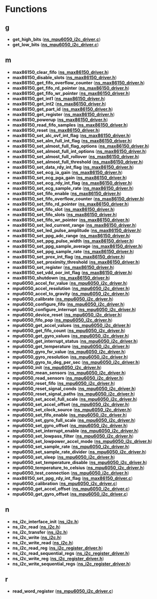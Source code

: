 
# Functions



## g

* **get\_high\_bits** ([**ns\_mpu6050\_i2c\_driver.c**](ns__mpu6050__i2c__driver_8c.md))
* **get\_low\_bits** ([**ns\_mpu6050\_i2c\_driver.c**](ns__mpu6050__i2c__driver_8c.md))


## m

* **max86150\_clear\_fifo** ([**ns\_max86150\_driver.h**](ns__max86150__driver_8h.md))
* **max86150\_disable\_slots** ([**ns\_max86150\_driver.h**](ns__max86150__driver_8h.md))
* **max86150\_get\_fifo\_overflow\_counter** ([**ns\_max86150\_driver.h**](ns__max86150__driver_8h.md))
* **max86150\_get\_fifo\_rd\_pointer** ([**ns\_max86150\_driver.h**](ns__max86150__driver_8h.md))
* **max86150\_get\_fifo\_wr\_pointer** ([**ns\_max86150\_driver.h**](ns__max86150__driver_8h.md))
* **max86150\_get\_int1** ([**ns\_max86150\_driver.h**](ns__max86150__driver_8h.md))
* **max86150\_get\_int2** ([**ns\_max86150\_driver.h**](ns__max86150__driver_8h.md))
* **max86150\_get\_part\_id** ([**ns\_max86150\_driver.h**](ns__max86150__driver_8h.md))
* **max86150\_get\_register** ([**ns\_max86150\_driver.h**](ns__max86150__driver_8h.md))
* **max86150\_powerup** ([**ns\_max86150\_driver.h**](ns__max86150__driver_8h.md))
* **max86150\_read\_fifo\_samples** ([**ns\_max86150\_driver.h**](ns__max86150__driver_8h.md))
* **max86150\_reset** ([**ns\_max86150\_driver.h**](ns__max86150__driver_8h.md))
* **max86150\_set\_alc\_ovf\_int\_flag** ([**ns\_max86150\_driver.h**](ns__max86150__driver_8h.md))
* **max86150\_set\_alm\_full\_int\_flag** ([**ns\_max86150\_driver.h**](ns__max86150__driver_8h.md))
* **max86150\_set\_almost\_full\_flag\_options** ([**ns\_max86150\_driver.h**](ns__max86150__driver_8h.md))
* **max86150\_set\_almost\_full\_int\_options** ([**ns\_max86150\_driver.h**](ns__max86150__driver_8h.md))
* **max86150\_set\_almost\_full\_rollover** ([**ns\_max86150\_driver.h**](ns__max86150__driver_8h.md))
* **max86150\_set\_almost\_full\_threshold** ([**ns\_max86150\_driver.h**](ns__max86150__driver_8h.md))
* **max86150\_set\_data\_rdy\_int\_flag** ([**ns\_max86150\_driver.h**](ns__max86150__driver_8h.md))
* **max86150\_set\_ecg\_ia\_gain** ([**ns\_max86150\_driver.h**](ns__max86150__driver_8h.md))
* **max86150\_set\_ecg\_pga\_gain** ([**ns\_max86150\_driver.h**](ns__max86150__driver_8h.md))
* **max86150\_set\_ecg\_rdy\_int\_flag** ([**ns\_max86150\_driver.h**](ns__max86150__driver_8h.md))
* **max86150\_set\_ecg\_sample\_rate** ([**ns\_max86150\_driver.h**](ns__max86150__driver_8h.md))
* **max86150\_set\_fifo\_enable** ([**ns\_max86150\_driver.h**](ns__max86150__driver_8h.md))
* **max86150\_set\_fifo\_overflow\_counter** ([**ns\_max86150\_driver.h**](ns__max86150__driver_8h.md))
* **max86150\_set\_fifo\_rd\_pointer** ([**ns\_max86150\_driver.h**](ns__max86150__driver_8h.md))
* **max86150\_set\_fifo\_slot** ([**ns\_max86150\_driver.h**](ns__max86150__driver_8h.md))
* **max86150\_set\_fifo\_slots** ([**ns\_max86150\_driver.h**](ns__max86150__driver_8h.md))
* **max86150\_set\_fifo\_wr\_pointer** ([**ns\_max86150\_driver.h**](ns__max86150__driver_8h.md))
* **max86150\_set\_led\_current\_range** ([**ns\_max86150\_driver.h**](ns__max86150__driver_8h.md))
* **max86150\_set\_led\_pulse\_amplitude** ([**ns\_max86150\_driver.h**](ns__max86150__driver_8h.md))
* **max86150\_set\_ppg\_adc\_range** ([**ns\_max86150\_driver.h**](ns__max86150__driver_8h.md))
* **max86150\_set\_ppg\_pulse\_width** ([**ns\_max86150\_driver.h**](ns__max86150__driver_8h.md))
* **max86150\_set\_ppg\_sample\_average** ([**ns\_max86150\_driver.h**](ns__max86150__driver_8h.md))
* **max86150\_set\_ppg\_sample\_rate** ([**ns\_max86150\_driver.h**](ns__max86150__driver_8h.md))
* **max86150\_set\_prox\_int\_flag** ([**ns\_max86150\_driver.h**](ns__max86150__driver_8h.md))
* **max86150\_set\_proximity\_threshold** ([**ns\_max86150\_driver.h**](ns__max86150__driver_8h.md))
* **max86150\_set\_register** ([**ns\_max86150\_driver.h**](ns__max86150__driver_8h.md))
* **max86150\_set\_vdd\_oor\_int\_flag** ([**ns\_max86150\_driver.h**](ns__max86150__driver_8h.md))
* **max86150\_shutdown** ([**ns\_max86150\_driver.h**](ns__max86150__driver_8h.md))
* **mpu6050\_accel\_fsr\_value** ([**ns\_mpu6050\_i2c\_driver.h**](ns__mpu6050__i2c__driver_8h.md))
* **mpu6050\_accel\_resolution** ([**ns\_mpu6050\_i2c\_driver.h**](ns__mpu6050__i2c__driver_8h.md))
* **mpu6050\_accel\_to\_gravity** ([**ns\_mpu6050\_i2c\_driver.h**](ns__mpu6050__i2c__driver_8h.md))
* **mpu6050\_calibrate** ([**ns\_mpu6050\_i2c\_driver.h**](ns__mpu6050__i2c__driver_8h.md))
* **mpu6050\_configure\_fifo** ([**ns\_mpu6050\_i2c\_driver.h**](ns__mpu6050__i2c__driver_8h.md))
* **mpu6050\_configure\_interrupt** ([**ns\_mpu6050\_i2c\_driver.h**](ns__mpu6050__i2c__driver_8h.md))
* **mpu6050\_device\_reset** ([**ns\_mpu6050\_i2c\_driver.h**](ns__mpu6050__i2c__driver_8h.md))
* **mpu6050\_fifo\_pop** ([**ns\_mpu6050\_i2c\_driver.h**](ns__mpu6050__i2c__driver_8h.md))
* **mpu6050\_get\_accel\_values** ([**ns\_mpu6050\_i2c\_driver.h**](ns__mpu6050__i2c__driver_8h.md))
* **mpu6050\_get\_fifo\_count** ([**ns\_mpu6050\_i2c\_driver.h**](ns__mpu6050__i2c__driver_8h.md))
* **mpu6050\_get\_gyro\_values** ([**ns\_mpu6050\_i2c\_driver.h**](ns__mpu6050__i2c__driver_8h.md))
* **mpu6050\_get\_interrupt\_status** ([**ns\_mpu6050\_i2c\_driver.h**](ns__mpu6050__i2c__driver_8h.md))
* **mpu6050\_get\_temperature** ([**ns\_mpu6050\_i2c\_driver.h**](ns__mpu6050__i2c__driver_8h.md))
* **mpu6050\_gyro\_fsr\_value** ([**ns\_mpu6050\_i2c\_driver.h**](ns__mpu6050__i2c__driver_8h.md))
* **mpu6050\_gyro\_resolution** ([**ns\_mpu6050\_i2c\_driver.h**](ns__mpu6050__i2c__driver_8h.md))
* **mpu6050\_gyro\_to\_deg\_per\_sec** ([**ns\_mpu6050\_i2c\_driver.h**](ns__mpu6050__i2c__driver_8h.md))
* **mpu6050\_init** ([**ns\_mpu6050\_i2c\_driver.h**](ns__mpu6050__i2c__driver_8h.md))
* **mpu6050\_mean\_sensors** ([**ns\_mpu6050\_i2c\_driver.h**](ns__mpu6050__i2c__driver_8h.md))
* **mpu6050\_read\_sensors** ([**ns\_mpu6050\_i2c\_driver.h**](ns__mpu6050__i2c__driver_8h.md))
* **mpu6050\_reset\_fifo** ([**ns\_mpu6050\_i2c\_driver.h**](ns__mpu6050__i2c__driver_8h.md))
* **mpu6050\_reset\_signal\_conds** ([**ns\_mpu6050\_i2c\_driver.h**](ns__mpu6050__i2c__driver_8h.md))
* **mpu6050\_reset\_signal\_paths** ([**ns\_mpu6050\_i2c\_driver.h**](ns__mpu6050__i2c__driver_8h.md))
* **mpu6050\_set\_accel\_full\_scale** ([**ns\_mpu6050\_i2c\_driver.h**](ns__mpu6050__i2c__driver_8h.md))
* **mpu6050\_set\_accel\_offset** ([**ns\_mpu6050\_i2c\_driver.h**](ns__mpu6050__i2c__driver_8h.md))
* **mpu6050\_set\_clock\_source** ([**ns\_mpu6050\_i2c\_driver.h**](ns__mpu6050__i2c__driver_8h.md))
* **mpu6050\_set\_fifo\_enable** ([**ns\_mpu6050\_i2c\_driver.h**](ns__mpu6050__i2c__driver_8h.md))
* **mpu6050\_set\_gyro\_full\_scale** ([**ns\_mpu6050\_i2c\_driver.h**](ns__mpu6050__i2c__driver_8h.md))
* **mpu6050\_set\_gyro\_offset** ([**ns\_mpu6050\_i2c\_driver.h**](ns__mpu6050__i2c__driver_8h.md))
* **mpu6050\_set\_interrupt\_enable** ([**ns\_mpu6050\_i2c\_driver.h**](ns__mpu6050__i2c__driver_8h.md))
* **mpu6050\_set\_lowpass\_filter** ([**ns\_mpu6050\_i2c\_driver.h**](ns__mpu6050__i2c__driver_8h.md))
* **mpu6050\_set\_lowpower\_accel\_mode** ([**ns\_mpu6050\_i2c\_driver.h**](ns__mpu6050__i2c__driver_8h.md))
* **mpu6050\_set\_sample\_rate** ([**ns\_mpu6050\_i2c\_driver.h**](ns__mpu6050__i2c__driver_8h.md))
* **mpu6050\_set\_sample\_rate\_divider** ([**ns\_mpu6050\_i2c\_driver.h**](ns__mpu6050__i2c__driver_8h.md))
* **mpu6050\_set\_sleep** ([**ns\_mpu6050\_i2c\_driver.h**](ns__mpu6050__i2c__driver_8h.md))
* **mpu6050\_set\_temperature\_disable** ([**ns\_mpu6050\_i2c\_driver.h**](ns__mpu6050__i2c__driver_8h.md))
* **mpu6050\_temperature\_to\_celsius** ([**ns\_mpu6050\_i2c\_driver.h**](ns__mpu6050__i2c__driver_8h.md))
* **mpu6050\_test\_connection** ([**ns\_mpu6050\_i2c\_driver.h**](ns__mpu6050__i2c__driver_8h.md))
* **max86150\_set\_ppg\_rdy\_int\_flag** ([**ns\_max86150\_driver.c**](ns__max86150__driver_8c.md))
* **mpu6050\_calibration** ([**ns\_mpu6050\_i2c\_driver.c**](ns__mpu6050__i2c__driver_8c.md))
* **mpu6050\_get\_accel\_offset** ([**ns\_mpu6050\_i2c\_driver.c**](ns__mpu6050__i2c__driver_8c.md))
* **mpu6050\_get\_gyro\_offset** ([**ns\_mpu6050\_i2c\_driver.c**](ns__mpu6050__i2c__driver_8c.md))


## n

* **ns\_i2c\_interface\_init** ([**ns\_i2c.h**](ns__i2c_8h.md))
* **ns\_i2c\_read** ([**ns\_i2c.h**](ns__i2c_8h.md))
* **ns\_i2c\_transfer** ([**ns\_i2c.h**](ns__i2c_8h.md))
* **ns\_i2c\_write** ([**ns\_i2c.h**](ns__i2c_8h.md))
* **ns\_i2c\_write\_read** ([**ns\_i2c.h**](ns__i2c_8h.md))
* **ns\_i2c\_read\_reg** ([**ns\_i2c\_register\_driver.h**](ns__i2c__register__driver_8h.md))
* **ns\_i2c\_read\_sequential\_regs** ([**ns\_i2c\_register\_driver.h**](ns__i2c__register__driver_8h.md))
* **ns\_i2c\_write\_reg** ([**ns\_i2c\_register\_driver.h**](ns__i2c__register__driver_8h.md))
* **ns\_i2c\_write\_sequential\_regs** ([**ns\_i2c\_register\_driver.h**](ns__i2c__register__driver_8h.md))


## r

* **read\_word\_register** ([**ns\_mpu6050\_i2c\_driver.c**](ns__mpu6050__i2c__driver_8c.md))




